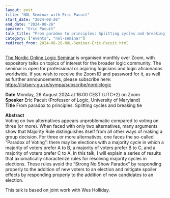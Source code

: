 ```yaml
---
layout: post
title: "NOL Seminar with Eric Pacuit"
start_date: "2024-08-26"
end_date: "2024-08-26"
speaker: "Eric Pacuit"
talk_title: "From paradox to principles: Splitting cycles and breaking ties"
category: ["events", "nol-seminar"]
redirect_from: 2024-08-26-NOL-Seminar-Eric-Pacuit.html
---
```


[The Nordic Online Logic Seminar](/the-NOL-seminar.html)
is organised monthly over Zoom, with expository talks on topics of interest for
the broader logic community. The seminar is open for professional or aspiring
logicians and logic aficionados worldwide. If you wish to receive the Zoom ID
and password for it, as well as further announcements, please subscribe here:  
<https://listserv.gu.se/sympa/subscribe/nordiclogic>

**Date** Monday, 26 August 2024 at 16:00 CEST (UTC+2) on Zoom  
**Speaker** Eric Pacuit (Professor of Logic, University of Maryland)  
**Title** From paradox to principles: Splitting cycles and breaking tie

**Abstract**  
Voting on two alternatives appears unproblematic compared to voting on three (or
more). When faced with only two alternatives, many arguments show that Majority
Rule distinguishes itself from all other ways of making a group decision. For
three or more alternatives, one faces the so-called “Paradox of Voting”: there
may be elections with a majority cycle in which a majority of voters prefer A to
B, a majority of voters prefer B to C, and a majority of voters prefer C to A.
In this talk, I will explain a series of results that axiomatically characterize
rules for resolving majority cycles in elections. These rules avoid the “Strong
No Show Paradox” by responding properly to the addition of new voters to an
election and mitigate spoiler effects by responding properly to the addition of
new candidates to an election.

This talk is based on joint work with Wes Holliday.
